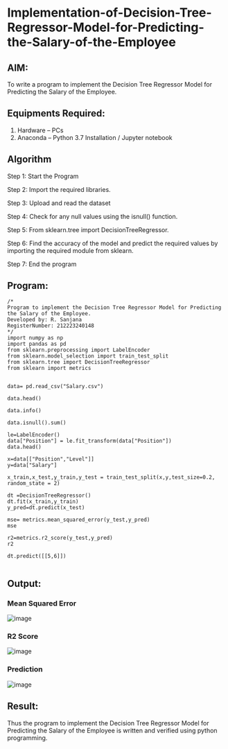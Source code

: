# Implementation-of-Decision-Tree-Regressor-Model-for-Predicting-the-Salary-of-the-Employee

## AIM:
To write a program to implement the Decision Tree Regressor Model for Predicting the Salary of the Employee.

## Equipments Required:
1. Hardware – PCs
2. Anaconda – Python 3.7 Installation / Jupyter notebook

## Algorithm
Step 1: Start the Program

Step 2: Import the required libraries.

Step 3: Upload and read the dataset

Step 4: Check for any null values using the isnull() function.

Step 5: From sklearn.tree import DecisionTreeRegressor.

Step 6: Find the accuracy of the model and predict the required values by importing the required module from sklearn. 

Step 7: End the program

## Program:
```
/*
Program to implement the Decision Tree Regressor Model for Predicting the Salary of the Employee.
Developed by: R. Sanjana
RegisterNumber: 212223240148  
*/
import numpy as np
import pandas as pd
from sklearn.preprocessing import LabelEncoder
from sklearn.model_selection import train_test_split
from sklearn.tree import DecisionTreeRegressor
from sklearn import metrics


data= pd.read_csv("Salary.csv")

data.head()

data.info()

data.isnull().sum()

le=LabelEncoder()
data["Position"] = le.fit_transform(data["Position"])
data.head()

x=data[["Position","Level"]]
y=data["Salary"]

x_train,x_test,y_train,y_test = train_test_split(x,y,test_size=0.2, random_state = 2)

dt =DecisionTreeRegressor()
dt.fit(x_train,y_train)
y_pred=dt.predict(x_test)

mse= metrics.mean_squared_error(y_test,y_pred)
mse

r2=metrics.r2_score(y_test,y_pred)
r2

dt.predict([[5,6]])


```

## Output:
### Mean Squared Error
![image](https://github.com/user-attachments/assets/c84f4a98-ca23-4d09-b8c7-f34881596b66)

### R2 Score
![image](https://github.com/user-attachments/assets/2f70c445-4914-43e1-9944-d191af4db25d)

### Prediction
![image](https://github.com/user-attachments/assets/249abefb-d4c8-4500-b30a-e9fa079f14a5)



## Result:
Thus the program to implement the Decision Tree Regressor Model for Predicting the Salary of the Employee is written and verified using python programming.
